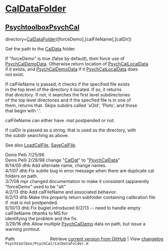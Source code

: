 # [CalDataFolder](CalDataFolder)
## [Psychtoolbox](Psychtoolbox)[PsychCal](PsychCal)

directory=[CalDataFolder](CalDataFolder)([forceDemo],[calFileName],[calDir])  
  
Get the path to the [CalData](CalData) folder.  
  
If "forceDemo" is true (false by default), then force use of  
[PsychCalDemoData](PsychCalDemoData).  Otherwise return location of [PsychCalLocalData](PsychCalLocalData)  
if it exists, and [PsychCalDemoData](PsychCalDemoData) if it [PsychCalLocalData](PsychCalLocalData) does  
not exist.  
  
If calFileName is passed, it checks if the specified file exists  
in the top level of the directory it located.  If so, it returns  
that directory.  If not, it searches the first level subdirectories  
of the top level directories and if the specfied file is in one of  
them, returns that.  Skips subdirs called 'xOld', 'Plots', and those  
that begin with '.'.  
  
calFileName can either have .mat postpended or not.  
  
If calDir is passed as a string, that is used as the directory, with  
the subdir searching as above.  
  
See also [LoadCalFile](LoadCalFile), [SaveCalFile](SaveCalFile).  
  
Denis Pelli 7/25/96  
Denis Pelli 2/28/98 change "[CalDat](CalDat)" to "[PsychCalData](PsychCalData)"  
8/14/00  dhb  Add alternate name, change names.   
4/1/07   dhb  Fix subtle bug in error message when there are duplicate cal  
              folders on path.   
3/7/08   mpr  changed documentation to make it consistent (apparently  
              "forceDemo" used to be "alt"  
4/2/13   dhb  Add calFileName and associated behavior.  
6/2/13   dhb  Make this properly return subfolder containing calibration file  
              if .mat is not postpended.  
6/10/13  dhb  Fix buglet introduced 6/2/13 -- need to handle empty calFileName (thanks to MS for  
              identifying the problem and the fix.  
3/29/16  dhb  Allow multiple [PsychCalDemo](PsychCalDemo) data on path, but issue a warning printout.  




<div class="code_header" style="text-align:right;">
  <span style="float:left;">Path&nbsp;&nbsp;</span> <span class="counter">Retrieve <a href=
  "https://raw.github.com/Psychtoolbox-3/Psychtoolbox-3/beta/Psychtoolbox/PsychCal/CalDataFolder.m">current version from GitHub</a> | View <a href=
  "https://github.com/Psychtoolbox-3/Psychtoolbox-3/commits/beta/Psychtoolbox/PsychCal/CalDataFolder.m">changelog</a></span>
</div>
<div class="code">
  <code>Psychtoolbox/PsychCal/CalDataFolder.m</code>
</div>

